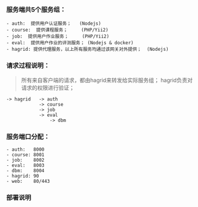 ### 服务端共5个服务组：
    - auth:  提供用户认证服务；   (Nodejs)
    - course:  提供课程服务；     (PHP/Yii2)
    - job:  提供用户作业服务；     (PHP/Yii2)
    - eval:  提供用户作业的评测服务； (Nodejs & docker)
    - hagrid: 提供代理服务，以上所有服务均通过该网关对外提供；  (Nodejs)

### 请求过程说明：
> 所有来自客户端的请求，都由hagrid来转发给实际服务组；
> hagrid负责对请求的权限进行验证；
    
    -> hagrid   -> auth
                -> course
                -> job
                -> eval 
                    -> dbm

### 服务端口分配：
    - auth:   8000
    - course: 8001
    - job:    8002
    - eval:   8003
    - dbm:    8004
    - hagrid: 90
    - web:    80/443

### 部署说明
